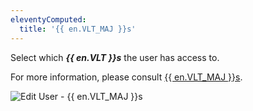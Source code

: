 ```yaml
---
eleventyComputed:
  title: '{{ en.VLT_MAJ }}s'
---
```

Select which ***{{ en.VLT }}s*** the user has access to.  

For more information, please consult [{{ en.VLT_MAJ }}s](/server/web-interface/vault/). 

![Edit User - {{ en.VLT_MAJ }}s](https://webdevolutions.azureedge.net/docs/en/server/ServerOp7011.png)
